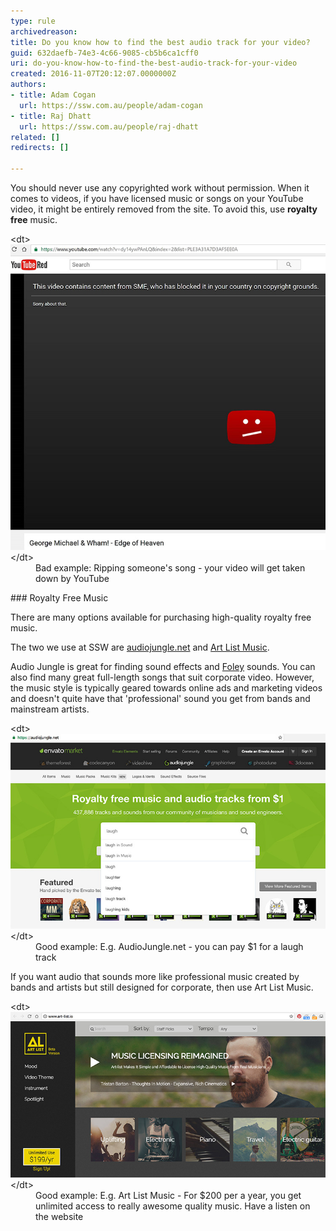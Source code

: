 ```yaml
---
type: rule
archivedreason: 
title: Do you know how to find the best audio track for your video?
guid: 632daefb-74e3-4c66-9085-cb5b6ca1cff0
uri: do-you-know-how-to-find-the-best-audio-track-for-your-video
created: 2016-11-07T20:12:07.0000000Z
authors:
- title: Adam Cogan
  url: https://ssw.com.au/people/adam-cogan
- title: Raj Dhatt
  url: https://ssw.com.au/people/raj-dhatt
related: []
redirects: []

---
```


You should never use any copyrighted work without permission. When it comes to videos, if you have licensed music or songs on your YouTube video, it might be entirely removed from the site. To avoid this, use  **royalty free** music. 
<!--endintro-->
<dl class="badImage">&lt;dt&gt; <img src="audio-video-bad.jpg" alt="audio-video-bad.jpg"> &lt;/dt&gt;<dd>Bad example: Ripping someone's song - your video will get taken down by YouTube<br></dd></dl>
### Royalty Free Music 


There are many options available for purchasing high-quality royalty free music.

The two we use at SSW are [audiojungle.net](https://audiojungle.net/) and [Art List Music](https://artlist.io/).

Audio Jungle is great for finding sound effects and [Foley](https://en.wikipedia.org/wiki/Foley_%28filmmaking%29) sounds. You can also find many great full-length songs that suit corporate video. However, the music style is typically geared towards online ads and marketing videos  and doesn't quite have that 'professional' sound you get from bands and mainstream artists.
<dl class="goodImage">&lt;dt&gt; <img src="audio-video-good-audiojungle.jpg" alt="audio-video-good-audiojungle.jpg"> &lt;/dt&gt;<dd> Good example: E.g. AudioJungle.net - you can pay $1 for a laugh track <br></dd></dl>
If you want audio that sounds more like professional music created by bands and artists but still designed for corporate, then use Art List Music.
<dl class="goodImage">&lt;dt&gt; <img src="audio-video-good-art-list.jpg" alt="audio-video-good-art-list.jpg"> &lt;/dt&gt;<dd>Good example: E.g. Art List Music - For $200 per a year, you get unlimited access to really awesome quality music. Have a listen on the website</dd></dl>

